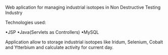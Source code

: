 Web aplication for managing industrial isotopes in Non Destructive Testing Industry

Technologies used:

•JSP
•Java(Servlets as Controllers)
•MySQL

Application allow to storage industrial  isotopes like Iridum, Selenium, Cobalt and Ytterbium and calculate activity for current day.
